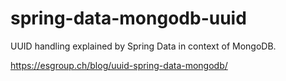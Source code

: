 # spring-data-mongodb-uuid

UUID handling explained by Spring Data in context of MongoDB.

https://esgroup.ch/blog/uuid-spring-data-mongodb/
